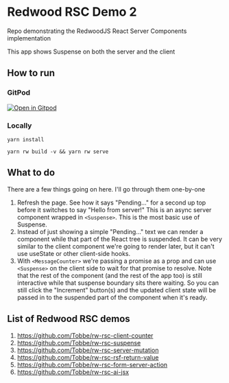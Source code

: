 # Redwood RSC Demo 2

Repo demonstrating the RedwoodJS React Server Components implementation

This app shows Suspense on both the server and the client

## How to run

### GitPod

[![Open in Gitpod](https://gitpod.io/button/open-in-gitpod.svg)](https://gitpod.io/from-referrer/)

### Locally

`yarn install`

`yarn rw build -v && yarn rw serve`

## What to do

There are a few things going on here. I'll go through them one-by-one

1. Refresh the page. See how it says "Pending..." for a second up top before it
   switches to say "Hello from server!" This is an async server component
   wrapped in `<Suspense>`. This is the most basic use of Suspense.
2. Instead of just showing a simple "Pending..." text we can render a component
   while that part of the React tree is suspended. It can be very similar to
   the client component we're going to render later, but it can't use useState
   or other client-side hooks.
3. With `<MessageCounter>` we're passing a promise as a prop and can use
   `<Suspense>` on the client side to wait for that promise to resolve.
   Note that the rest of the component (and the rest of the app too) is still
   interactive while that suspense boundary sits there waiting. So you can
   still click the "Increment" button(s) and the updated client state will be
   passed in to the suspended part of the component when it's ready.

## List of Redwood RSC demos

 1. https://github.com/Tobbe/rw-rsc-client-counter
 2. https://github.com/Tobbe/rw-rsc-suspense
 3. https://github.com/Tobbe/rw-rsc-server-mutation
 4. https://github.com/Tobbe/rw-rsc-rsf-return-value
 5. https://github.com/Tobbe/rw-rsc-form-server-action
 6. https://github.com/Tobbe/rw-rsc-ai-jsx
